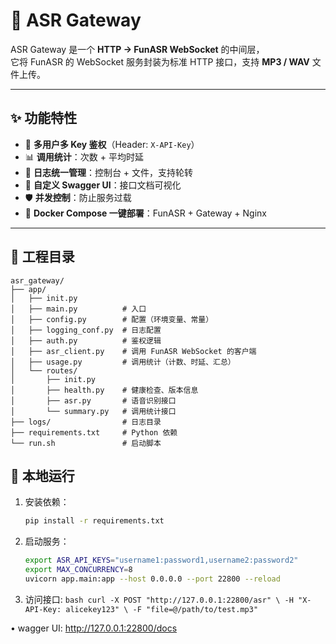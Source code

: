 # 🎤 ASR Gateway

ASR Gateway 是一个 **HTTP → FunASR WebSocket** 的中间层，  
它将 FunASR 的 WebSocket 服务封装为标准 HTTP 接口，支持 **MP3 / WAV** 文件上传。

---

## ✨ 功能特性

- 🎯 **多用户多 Key 鉴权**（Header: `X-API-Key`）  
- 📊 **调用统计**：次数 + 平均时延  
- 🔁 **日志统一管理**：控制台 + 文件，支持轮转  
- 📖 **自定义 Swagger UI**：接口文档可视化  
- 🛡 **并发控制**：防止服务过载 
- 🐳 **Docker Compose 一键部署**：FunASR + Gateway + Nginx

---

## 📂 工程目录
```text
asr_gateway/
├── app/
│   ├── init.py
│   ├── main.py          # 入口
│   ├── config.py        # 配置（环境变量、常量）
│   ├── logging_conf.py  # 日志配置
│   ├── auth.py          # 鉴权逻辑
│   ├── asr_client.py    # 调用 FunASR WebSocket 的客户端
│   ├── usage.py         # 调用统计（计数、时延、汇总）
│   └── routes/
│       ├── init.py
│       ├── health.py    # 健康检查、版本信息
│       ├── asr.py       # 语音识别接口
│       └── summary.py   # 调用统计接口
├── logs/                # 日志目录
├── requirements.txt     # Python 依赖
└── run.sh               # 启动脚本
```

## 🚀 本地运行

1. 安装依赖：
    ```bash
    pip install -r requirements.txt
    ```

2. 启动服务：
    ```bash
    export ASR_API_KEYS="username1:password1,username2:password2"
    export MAX_CONCURRENCY=8
    uvicorn app.main:app --host 0.0.0.0 --port 22800 --reload
    ```

3.	访问接口:
        ```bash
        curl -X POST "http://127.0.0.1:22800/asr" \
          -H "X-API-Key: alicekey123" \
          -F "file=@/path/to/test.mp3"
        ```

• wagger UI: http://127.0.0.1:22800/docs 

   
   